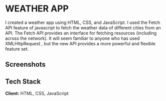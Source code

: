 
# WEATHER APP

I created a weather app using HTML, CSS, and JavaScript. I used the Fetch API feature of javascript to fetch the weather data of different cities from an API. The Fetch API provides an interface for fetching resources (including across the network). It will seem familiar to anyone who has used XMLHttpRequest , but the new API provides a more powerful and flexible feature set. 

## Screenshots



## Tech Stack

**Client:** HTML, CSS, JavaScript


